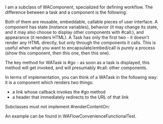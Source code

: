I am a subclass of WAComponent, specialized for defining workflow.  The difference between a task and a component is the following:

Both of them are reusable, embeddable, callable pieces of user interface. A component has state (instance variables), behavior (it may change its state, and it may also choose to display other components with #call:), and appearance (it renders HTML). A Task has only the first two - it doesn't render any HTML directly, but only through the components it calls. This is useful when what you want to encapsulate/embed/call is purely a process (show this component, then this one, then this one).

The key method for WATask is #go - as soon as a task is displayed, this method will get invoked, and will presumably #call: other components.

In terms of implementation, you can think of a WATask in the following way: it is a component which renders two things:
- a link whose callback invokes the #go method
- a header that immediately redirects to the URL of that link

Subclasses must not implement #renderContentOn:

An example can be found in WAFlowConvenienceFunctionalTest.
